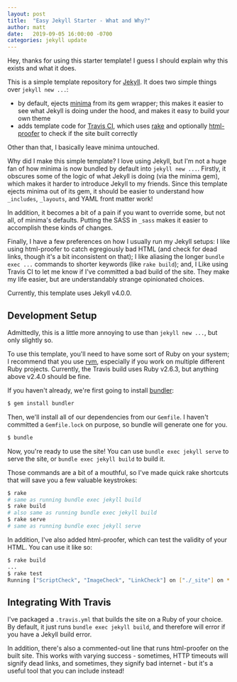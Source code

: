 ```yaml
---
layout: post
title:  "Easy Jekyll Starter - What and Why?"
author: matt
date:   2019-09-05 16:00:00 -0700
categories: jekyll update
---
```


Hey, thanks for using this starter template! I guess I should explain why this exists and what it does.

This is a simple template repository for [Jekyll](https://jekyllrb.com). It does two simple things over `jekyll new ...`:

* by default, ejects [minima](https://github.com/jekyll/minima) from its gem wrapper; this makes it easier to see what Jekyll is doing under the hood, and makes it easy to build your own theme
* adds template code for [Travis CI](https://travis-ci.com), which uses [rake](https://github.com/ruby/rake) and optionally [html-proofer](https://github.com/gjtorikian/html-proofer) to check if the site built correctly

Other than that, I basically leave minima untouched.

Why did I make this simple template? I love using Jekyll, but I'm not a huge fan of how minima is now bundled by default into `jekyll new ...`. Firstly, it obscures some of the logic of what Jekyll is doing (via the minima gem), which makes it harder to introduce Jekyll to my friends. Since this template ejects minima out of its gem, it should be easier to understand how `_includes`, `_layouts`, and YAML front matter work!

In addition, it becomes a bit of a pain if you want to override some, but not all, of minima's defaults. Putting the SASS in `_sass` makes it easier to accomplish these kinds of changes.

Finally, I have a few preferences on how I usually run my Jekyll setups: I like using html-proofer to catch egregiously bad HTML (and check for dead links, though it's a bit inconsistent on that); I like aliasing the longer `bundle exec ...` commands to shorter keywords (like `rake build`); and, I Like using Travis CI to let me know if I've committed a bad build of the site. They make my life easier, but are understandably strange opinionated choices.

Currently, this template uses Jekyll v4.0.0.

## Development Setup

Admittedly, this is a little more annoying to use than `jekyll new ...`, but only slightly so. 

To use this template, you'll need to have some sort of Ruby on your system; I recommend that you use [rvm](https://rvm.io/), especially if you work on multiple different Ruby projects. Currently, the Travis build uses Ruby v2.6.3, but anything above v2.4.0 should be fine.

If you haven't already, we're first going to install [bundler](https://bundler.io/):

```sh
$ gem install bundler
```

Then, we'll install all of our dependencies from our `Gemfile`. I haven't committed a `Gemfile.lock` on purpose, so bundle will generate one for you.

```sh
$ bundle
```

Now, you're ready to use the site! You can use `bundle exec jekyll serve` to serve the site, or `bundle exec jekyll build` to build it.

Those commands are a bit of a mouthful, so I've made quick rake shortcuts that will save you a few valuable keystrokes:

```sh
$ rake
# same as running bundle exec jekyll build
$ rake build
# also same as running bundle exec jekyll build
$ rake serve
# same as running bundle exec jekyll serve
```

In addition, I've also added html-proofer, which can test the validity of your HTML. You can use it like so:

```sh
$ rake build
...
$ rake test
Running ["ScriptCheck", "ImageCheck", "LinkCheck"] on ["./_site"] on *.html...
```

## Integrating With Travis

I've packaged a `.travis.yml` that builds the site on a Ruby of your choice. By default, it just runs `bundle exec jekyll build`, and therefore will error if you have a Jekyll build error.

In addition, there's also a commented-out line that runs html-proofer on the built site. This works with varying success - sometimes, HTTP timeouts will signify dead links, and sometimes, they signify bad internet - but it's a useful tool that you can include instead!
